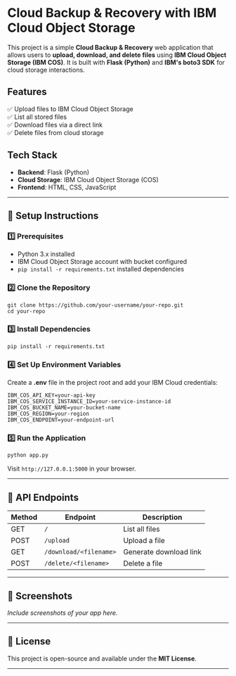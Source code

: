 # Cloud Backup & Recovery with IBM Cloud Object Storage

This project is a simple **Cloud Backup & Recovery** web application that allows users to **upload, download, and delete files** using **IBM Cloud Object Storage (IBM COS)**. It is built with **Flask (Python)** and **IBM's boto3 SDK** for cloud storage interactions.

## Features
✅ Upload files to IBM Cloud Object Storage  
✅ List all stored files  
✅ Download files via a direct link  
✅ Delete files from cloud storage  

## Tech Stack
- **Backend**: Flask (Python)
- **Cloud Storage**: IBM Cloud Object Storage (COS)
- **Frontend**: HTML, CSS, JavaScript

---

## 🚀 Setup Instructions

### 1️⃣ Prerequisites
- Python 3.x installed
- IBM Cloud Object Storage account with bucket configured
- `pip install -r requirements.txt` installed dependencies

### 2️⃣ Clone the Repository
```
git clone https://github.com/your-username/your-repo.git
cd your-repo
```

### 3️⃣ Install Dependencies
```
pip install -r requirements.txt
```

### 4️⃣ Set Up Environment Variables  
Create a **.env** file in the project root and add your IBM Cloud credentials:
```env
IBM_COS_API_KEY=your-api-key
IBM_COS_SERVICE_INSTANCE_ID=your-service-instance-id
IBM_COS_BUCKET_NAME=your-bucket-name
IBM_COS_REGION=your-region
IBM_COS_ENDPOINT=your-endpoint-url
```

### 5️⃣ Run the Application
```sh
python app.py
```
Visit `http://127.0.0.1:5000` in your browser.

---

## 📝 API Endpoints

| Method | Endpoint           | Description                  |
|--------|-------------------|------------------------------|
| GET    | `/`               | List all files               |
| POST   | `/upload`         | Upload a file               |
| GET    | `/download/<filename>` | Generate download link   |
| POST   | `/delete/<filename>` | Delete a file            |

---

## 📸 Screenshots
*Include screenshots of your app here.*

---

## 📜 License
This project is open-source and available under the **MIT License**.

---
